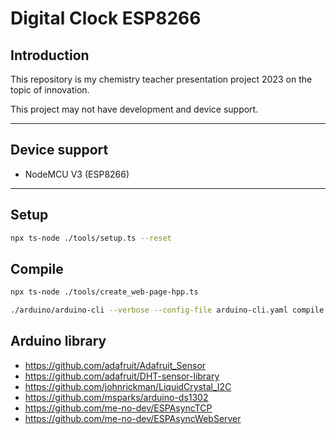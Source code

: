 # Digital Clock ESP8266

## Introduction
This repository is my chemistry teacher presentation project 2023 on the topic of innovation.

This project may not have development and device support.

---

## Device support
- NodeMCU V3 (ESP8266)

---

## Setup
```sh
npx ts-node ./tools/setup.ts --reset
```

## Compile
```sh
npx ts-node ./tools/create_web-page-hpp.ts

./arduino/arduino-cli --verbose --config-file arduino-cli.yaml compile --fqbn esp8266:esp8266:nodemcuv2:xtal=160,vt=flash,exception=disabled,stacksmash=disabled,ssl=all,mmu=4816,non32xfer=fast,eesz=4M,led=2,ip=lm2f,dbg=Disabled,lvl=None____,wipe=none,baud=115200 digital-clock-esp8266
```

## Arduino library
- https://github.com/adafruit/Adafruit_Sensor
- https://github.com/adafruit/DHT-sensor-library
- https://github.com/johnrickman/LiquidCrystal_I2C
- https://github.com/msparks/arduino-ds1302
- https://github.com/me-no-dev/ESPAsyncTCP
- https://github.com/me-no-dev/ESPAsyncWebServer
